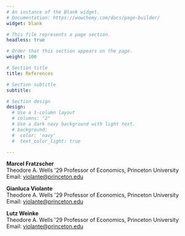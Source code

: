 ```yaml
---
# An instance of the Blank widget.
# Documentation: https://wowchemy.com/docs/page-builder/
widget: blank

# This file represents a page section.
headless: true

# Order that this section appears on the page.
weight: 100

# Section title
title: References

# Section subtitle
subtitle:

# Section design
design:
  # Use a 1-column layout
  # columns: "2"
  # Use a dark navy background with light text.
  # background:
  #  color: 'navy'
  #  text_color_light: true

---
```


**Marcel Fratzscher** \
Theodore A. Wells '29 Professor of Economics,  Princeton University \
Email: violante@princeton.edu


**Gianluca Violante** \
Theodore A. Wells '29 Professor of Economics,  Princeton University \
Email: violante@princeton.edu


**Lutz Weinke** \
Theodore A. Wells '29 Professor of Economics,  Princeton University \
Email: violante@princeton.edu
